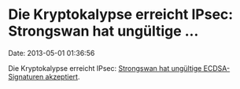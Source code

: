 Die Kryptokalypse erreicht IPsec: Strongswan hat ungültige \...
===============================================================

Date: 2013-05-01 01:36:56

Die Kryptokalypse erreicht IPsec: [Strongswan hat ungültige
ECDSA-Signaturen
akzeptiert](https://lists.strongswan.org/pipermail/announce/2013-April/000078.html).
